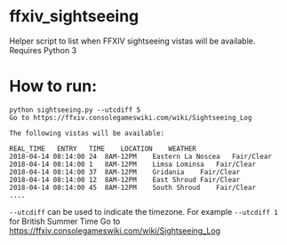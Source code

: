 # ffxiv_sightseeing
Helper script to list when FFXIV sightseeing vistas will be available. Requires Python 3

# How to run:
    python sightseeing.py --utcdiff 5
    Go to https://ffxiv.consolegameswiki.com/wiki/Sightseeing_Log
    
    The following vistas will be available:

    REAL_TIME	ENTRY	TIME	LOCATION	WEATHER
    2018-04-14 08:14:00	24	8AM-12PM	Eastern La Noscea	Fair/Clear
    2018-04-14 08:14:00	1	8AM-12PM	Limsa Lominsa	Fair/Clear
    2018-04-14 08:14:00	37	8AM-12PM	Gridania	Fair/Clear
    2018-04-14 08:14:00	12	8AM-12PM	East Shroud	Fair/Clear
    2018-04-14 08:14:00	45	8AM-12PM	South Shroud	Fair/Clear
    ....

`--utcdiff` can be used to indicate the timezone. For example `--utcdiff 1` for British Summer Time
Go to https://ffxiv.consolegameswiki.com/wiki/Sightseeing_Log
